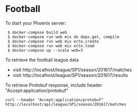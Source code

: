 # Football

To start your Phoenix server:
```
 $ docker-compose build web
 $ docker-compose run web mix do deps.get, compile
 $ docker-compose run web mix ecto.create
 $ docker-compose run web mix ecto.load
 $ docker-compose up --scale web=3
```

To retrieve the football league data
- visit http://localhost/league/SP1/season/201617/matches
- visit http://localhost/league/SP1/season/201617/results


To retrieve Protobuf response, include header "Accept:application/protobuf"
```
curl --header "Accept:application/protobuf" http://localhost/api/league/SP1/season/201617/matches
```
